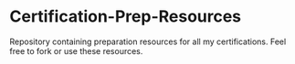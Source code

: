# Certification-Prep-Resources
Repository containing preparation resources for all my certifications. Feel free to fork or use these resources. 
